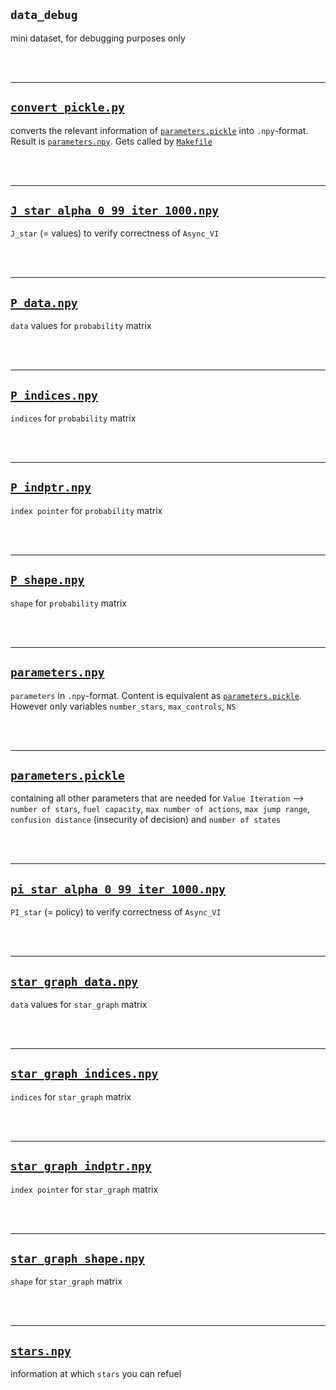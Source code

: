 ## `data_debug`

mini dataset, for debugging purposes only

<br/><br/>

-------

## <a href='convert_pickle.py' target='_blank'>`convert_pickle.py`</a>

converts the relevant information of <a href='parameters.pickle' target='_blank'>`parameters.pickle`</a> into `.npy`-format. Result is <a href='parameters.npy' target='_blank'>`parameters.npy`</a>. Gets called by <a href='../../data_import/Makefile' target='_blank'>`Makefile`</a>

<br/><br/>

-------

## <a href='J_star_alpha_0_99_iter_1000.npy' target='_blank'>`J_star_alpha_0_99_iter_1000.npy`</a>

`J_star` (= values) to verify correctness of `Async_VI`

<br/><br/>

-------

## <a href='P_data.npy' target='_blank'>`P_data.npy`</a>

`data` values for `probability` matrix

<br/><br/>

-------

## <a href='P_indices.npy' target='_blank'>`P_indices.npy`</a>

`indices` for `probability` matrix

<br/><br/>

-------

## <a href='P_indptr.npy' target='_blank'>`P_indptr.npy`</a>

`index pointer` for `probability` matrix

<br/><br/>

-------

## <a href='P_shape.npy' target='_blank'>`P_shape.npy`</a>

`shape` for `probability` matrix

<br/><br/>

-------

## <a href='parameters.npy' target='_blank'>`parameters.npy`</a>

`parameters` in `.npy`-format. Content is equivalent as <a href='parameters.pickle' target='_blank'>`parameters.pickle`</a>. However only variables `number_stars`, `max_controls`, `NS`

<br/><br/>

-------

## <a href='parameters.pickle' target='_blank'>`parameters.pickle`</a>

containing all other parameters that are needed for `Value Iteration` --> `number of stars`, `fuel capacity`, `max number of actions`, `max jump range`, `confusion distance` (insecurity of decision) and `number of states`

<br/><br/>

-------

## <a href='pi_star_alpha_0_99_iter_1000.npy' target='_blank'>`pi_star_alpha_0_99_iter_1000.npy`</a>

`PI_star` (= policy) to verify correctness of `Async_VI`

<br/><br/>

-------

## <a href='star_graph_data.npy' target='_blank'>`star_graph_data.npy`</a>

`data` values for `star_graph` matrix

<br/><br/>

-------

## <a href='star_graph_indices.npy' target='_blank'>`star_graph_indices.npy`</a>

`indices` for `star_graph` matrix

<br/><br/>

-------

## <a href='star_graph_indptr.npy' target='_blank'>`star_graph_indptr.npy`</a>

`index pointer` for `star_graph` matrix

<br/><br/>

-------

## <a href='star_graph_shape.npy' target='_blank'>`star_graph_shape.npy`</a>

`shape` for `star_graph` matrix

<br/><br/>

-------

## <a href='stars.npy' target='_blank'>`stars.npy`</a>

information at which `stars` you can refuel